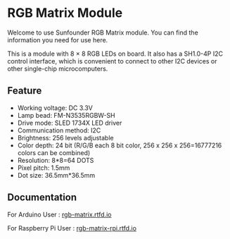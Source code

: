 # RGB Matrix Module

Welcome to use Sunfounder RGB Matrix module. You can find the information you need for use here.

This is a module with 8 × 8 RGB LEDs on board. It also has a SH1.0-4P I2C control interface, which is convenient to connect to other I2C devices or other single-chip microcomputers.


## Feature
* Working voltage: DC 3.3V  
* Lamp bead: FM-N3535RGBW-SH  
* Drive mode: SLED 1734X LED driver  
* Communication method: I2C  
* Brightness: 256 levels adjustable  
* Color depth: 24 bit (R/G/B each 8 bit color, 256 x 256 x 256=16777216 colors can be combined)  
* Resolution: 8*8=64 DOTS  
* Pixel pitch: 1.5mm  
* Dot size: 36.5mm*36.5mm  


## Documentation

For Arduino User : [rgb-matrix.rtfd.io](https://docs.sunfounder.com/projects/rgb-matrix/en/latest/index.html)

For Raspberry Pi User : [rgb-matrix-rpi.rtfd.io](https://docs.sunfounder.com/projects/rgb-matrix-rpi/en/latest/index.html)
